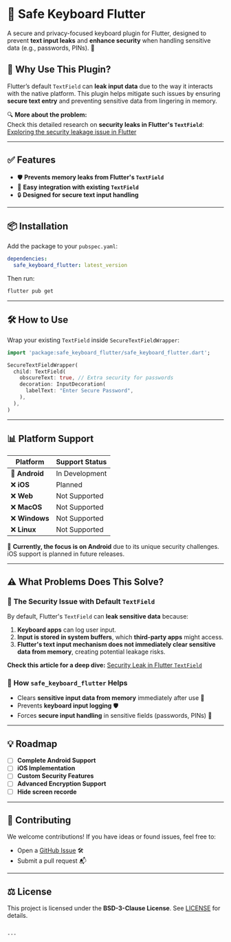 # 🔐 Safe Keyboard Flutter

A secure and privacy-focused keyboard plugin for Flutter, designed to prevent **text input leaks** and **enhance security** when handling sensitive data (e.g., passwords, PINs). 🚀

## 📢 Why Use This Plugin?

Flutter’s default `TextField` can **leak input data** due to the way it interacts with the native platform. This plugin helps mitigate such issues by ensuring **secure text entry** and preventing sensitive data from lingering in memory.

🔍 **More about the problem:**  
Check this detailed research on **security leaks in Flutter's `TextField`**:  
[Exploring the security leakage issue in Flutter](https://medium.com/@GSYTech/explores-the-text-input-implementation-from-the-security-leakage-of-textfield-with-flutter-7491ebf7370f)

---

## ✅ Features

- 🛡️ **Prevents memory leaks from Flutter's `TextField`**
- 🚀 **Easy integration with existing `TextField`**
- 🔒 **Designed for secure text input handling**

---

## 📦 Installation

Add the package to your `pubspec.yaml`:

```yaml
dependencies:
  safe_keyboard_flutter: latest_version
```

Then run:

```sh
flutter pub get
```

---

## 🛠️ How to Use

Wrap your existing `TextField` inside `SecureTextFieldWrapper`:

```dart
import 'package:safe_keyboard_flutter/safe_keyboard_flutter.dart';

SecureTextFieldWrapper(
  child: TextField(
    obscureText: true, // Extra security for passwords
    decoration: InputDecoration(
      labelText: "Enter Secure Password",
    ),
  ),
)
```

---

## 📊 Platform Support

| Platform | Support Status |
|----------|---------------|
| 🚧 **Android** | In Development |
| ❌ **iOS** | Planned |
| ❌ **Web** | Not Supported |
| ❌ **MacOS** | Not Supported |
| ❌ **Windows** | Not Supported |
| ❌ **Linux** | Not Supported |

🚀 **Currently, the focus is on Android** due to its unique security challenges. iOS support is planned in future releases.

---

## ⚠️ What Problems Does This Solve?

### 🚨 **The Security Issue with Default `TextField`**
By default, Flutter's `TextField` can **leak sensitive data** because:
1. **Keyboard apps** can log user input.
2. **Input is stored in system buffers**, which **third-party apps** might access.
3. **Flutter's text input mechanism does not immediately clear sensitive data from memory**, creating potential leakage risks.

**Check this article for a deep dive:**
[Security Leak in Flutter `TextField`](https://medium.com/@GSYTech/explores-the-text-input-implementation-from-the-security-leakage-of-textfield-with-flutter-7491ebf7370f)

### 🔐 **How `safe_keyboard_flutter` Helps**
- Clears **sensitive input data from memory** immediately after use 🔏
- Prevents **keyboard input logging** 🛡️
- Forces **secure input handling** in sensitive fields (passwords, PINs) 🔑

---

## 💡 Roadmap

- [ ] **Complete Android Support**
- [ ] **iOS Implementation**
- [ ] **Custom Security Features**
- [ ] **Advanced Encryption Support**
- [ ] **Hide screen recorde**

---

## 🤝 Contributing

We welcome contributions! If you have ideas or found issues, feel free to:
- Open a [GitHub Issue](https://github.com/robotoss/safe_keyboard_flutter/issues) 🛠️
- Submit a pull request 📬

---

## ⚖️ License

This project is licensed under the **BSD-3-Clause License**. See [LICENSE](LICENSE) for details.
```

---

